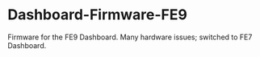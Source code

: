 # Dashboard-Firmware-FE9

Firmware for the FE9 Dashboard. Many hardware issues; switched to FE7 Dashboard.
